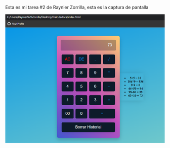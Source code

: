 Esta es mi tarea #2 de Raynier Zorrilla, esta es la captura de pantalla

![Mi captura de pantalla](mitarea.png)